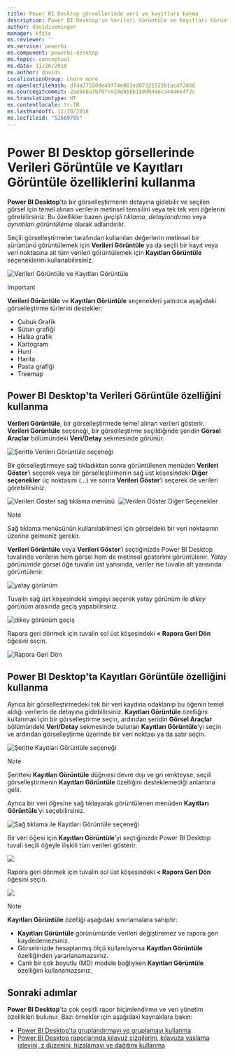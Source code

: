 ```yaml
---
title: Power BI Desktop görsellerinde veri ve kayıtlara bakma
description: Power BI Desktop'ın Verileri Görüntüle ve Kayıtları Görüntüle özelliklerini kullanarak detaya gitme
author: davidiseminger
manager: kfile
ms.reviewer: ''
ms.service: powerbi
ms.component: powerbi-desktop
ms.topic: conceptual
ms.date: 11/28/2018
ms.author: davidi
LocalizationGroup: Learn more
ms.openlocfilehash: df4a77550de49f74e863ed07321525b1acdf2d86
ms.sourcegitcommit: 2ae660a7b70fce23eb58b159d049eca44a664f2c
ms.translationtype: HT
ms.contentlocale: tr-TR
ms.lasthandoff: 11/30/2018
ms.locfileid: "52669785"
---
```

# <a name="use-see-data-and-see-records-in-power-bi-desktop"></a>Power BI Desktop görsellerinde Verileri Görüntüle ve Kayıtları Görüntüle özelliklerini kullanma
**Power BI Desktop**'ta bir görselleştirmenin detayına gidebilir ve seçilen görsel için temel alınan verilerin metinsel temsilini veya tek tek veri öğelerini görebilirsiniz. Bu özellikler bazen *geçişli tıklama*, *detaylandırma* veya *ayrıntıları görüntüleme* olarak adlandırılır.

Seçili görselleştirmeler tarafından kullanılan değerlerin metinsel bir sürümünü görüntülemek için **Verileri Görüntüle** ya da seçili bir kayıt veya veri noktasına ait tüm verileri görüntülemek için **Kayıtları Görüntüle** seçeneklerini kullanabilirsiniz. 

![Verileri Görüntüle ve Kayıtları Görüntüle](media/desktop-see-data-see-records/see-data-record.png)

>[!IMPORTANT]
>**Verileri Görüntüle** ve **Kayıtları Görüntüle** seçenekleri yalnızca aşağıdaki görselleştirme türlerini destekler:
>  - Çubuk Grafik
>  - Sütun grafiği
>  - Halka grafik
>  - Kartogram
>  - Huni
>  - Harita
>  - Pasta grafiği
>  - Treemap

## <a name="use-see-data-in-power-bi-desktop"></a>Power BI Desktop'ta Verileri Görüntüle özelliğini kullanma

**Verileri Görüntüle**, bir görselleştirmede temel alınan verileri gösterir. **Verileri Görüntüle** seçeneği, bir görselleştirme seçildiğinde şeridin **Görsel Araçlar** bölümündeki **Veri/Detay** sekmesinde görünür.

![Şeritte Verileri Görüntüle seçeneği](media/desktop-see-data-see-records/see-data1.png)

Bir görselleştirmeye sağ tıkladıktan sonra görüntülenen menüden **Verileri Göster**’i seçerek veya bir görselleştirmenin sağ üst köşesindeki **Diğer seçenekler** üç noktasını (...) ve sonra **Verileri Göster**’i seçerek de verileri görebilirsiniz.

![Verileri Göster sağ tıklama menüsü](media/desktop-see-data-see-records/see-data2.png)&nbsp;&nbsp;![Verileri Göster Diğer Seçenekler](media/desktop-see-data-see-records/see-data3.png)

> [!NOTE]
> Sağ tıklama menüsünün kullanılabilmesi için görseldeki bir veri noktasının üzerine gelmeniz gerekir.

**Verileri Görüntüle** veya **Verileri Göster**’i seçtiğinizde Power BI Desktop tuvalinde verilerin hem görsel hem de metinsel gösterimi görüntülenir. *Yatay görünümde* görsel öğe tuvalin üst yarısında, veriler ise tuvalin alt yarısında görüntülenir. 

![yatay görünüm](media/desktop-see-data-see-records/see-data4a.png)

Tuvalin sağ üst köşesindeki simgeyi seçerek yatay görünüm ile *dikey görünüm* arasında geçiş yapabilirsiniz.

![dikey görünüm geçiş](media/desktop-see-data-see-records/see-data4.png)

Rapora geri dönmek için tuvalin sol üst köşesindeki **< Rapora Geri Dön** öğesini seçin.

![Rapora Geri Dön](media/desktop-see-data-see-records/see-data5.png)

## <a name="use-see-records-in-power-bi-desktop"></a>Power BI Desktop'ta Kayıtları Görüntüle özelliğini kullanma

Ayrıca bir görselleştirmedeki tek bir veri kaydına odaklanıp bu öğenin temel aldığı verilerin de detayına gidebilirsiniz. **Kayıtları Görüntüle** özelliğini kullanmak için bir görselleştirme seçin, ardından şeridin **Görsel Araçlar** bölümündeki **Veri/Detay** sekmesinde bulunan **Kayıtları Görüntüle**’yi seçin ve ardından görselleştirme üzerinde bir veri noktası ya da satır seçin. 

![Şeritte Kayıtları Görüntüle seçeneği](media/desktop-see-data-see-records/see-record1.png)

> [!NOTE]
> Şeritteki **Kayıtları Görüntüle** düğmesi devre dışı ve gri renkteyse, seçili görselleştirmenin **Kayıtları Görüntüle** özelliğini desteklemediği anlamına gelir.

Ayrıca bir veri öğesine sağ tıklayarak görüntülenen menüden **Kayıtları Görüntüle**’yi seçebilirsiniz.

![Sağ tıklama ile Kayıtları Görüntüle seçeneği](media/desktop-see-data-see-records/see-record2.png)

Bir veri öğesi için **Kayıtları Görüntüle**’yi seçtiğinizde Power BI Desktop tuvali seçili öğeyle ilişkili tüm verileri gösterir. 

![](media/desktop-see-data-see-records/see-record3.png)

Rapora geri dönmek için tuvalin sol üst köşesindeki **< Rapora Geri Dön** öğesini seçin.

![](media/desktop-see-data-see-records/see-record4.png)

> [!NOTE]
>**Kayıtları Görüntüle** özelliği aşağıdaki sınırlamalara sahiptir:
> - **Kayıtları Görüntüle** görünümünde verileri değiştiremez ve rapora geri kaydedemezsiniz.
> - Görselinizde hesaplanmış ölçü kullanılıyorsa **Kayıtları Görüntüle** özelliğinden yararlanamazsınız.
> - Canlı bir çok boyutlu (MD) modele bağlıyken **Kayıtları Görüntüle** özelliğini kullanamazsınız.

## <a name="next-steps"></a>Sonraki adımlar
**Power BI Desktop**'ta çok çeşitli rapor biçimlendirme ve veri yönetim özellikleri bulunur. Bazı örnekler için aşağıdaki kaynaklara bakın:

* [Power BI Desktop'ta gruplandırmayı ve gruplamayı kullanma](desktop-grouping-and-binning.md)
* [Power BI Desktop raporlarında kılavuz çizgilerini, kılavuza yaslama işlevini, z düzenini, hizalamayı ve dağıtımı kullanma](desktop-gridlines-snap-to-grid.md)

